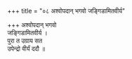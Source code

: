 +++
title = "०८ अश्वोपदान् भगवो जङ्गिडामितवीर्य"

+++
अश्वोपदान् भगवो  
जङ्गिडामितवीर्य ।  
पुरा त उग्राय सत  
उपेन्द्रो वीर्यं ददौ ॥